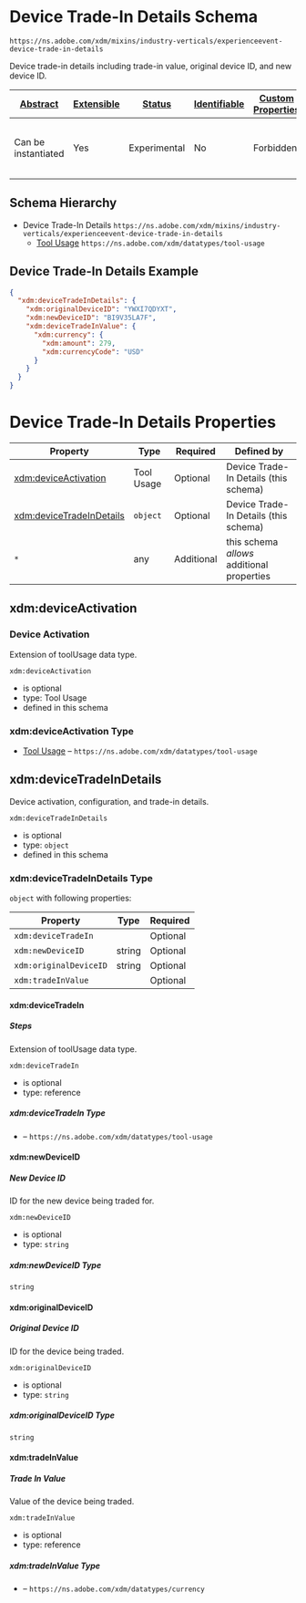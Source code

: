 
# Device Trade-In Details Schema

```
https://ns.adobe.com/xdm/mixins/industry-verticals/experienceevent-device-trade-in-details
```

Device trade-in details including trade-in value, original device ID, and new device ID.

| [Abstract](../../../../abstract.md) | [Extensible](../../../../extensions.md) | [Status](../../../../status.md) | [Identifiable](../../../../id.md) | [Custom Properties](../../../../extensions.md) | [Additional Properties](../../../../extensions.md) | Defined In |
|-------------------------------------|-----------------------------------------|---------------------------------|-----------------------------------|------------------------------------------------|----------------------------------------------------|------------|
| Can be instantiated | Yes | Experimental | No | Forbidden | Permitted | [fieldgroups/experience-event/industry-verticals/experienceevent-device-trade-in-details.schema.json](fieldgroups/experience-event/industry-verticals/experienceevent-device-trade-in-details.schema.json) |
## Schema Hierarchy

* Device Trade-In Details `https://ns.adobe.com/xdm/mixins/industry-verticals/experienceevent-device-trade-in-details`
  * [Tool Usage](../../../datatypes/industry-verticals/tool-usage.schema.md) `https://ns.adobe.com/xdm/datatypes/tool-usage`


## Device Trade-In Details Example
```json
{
  "xdm:deviceTradeInDetails": {
    "xdm:originalDeviceID": "YWXI7QDYXT",
    "xdm:newDeviceID": "BI9V35LA7F",
    "xdm:deviceTradeInValue": {
      "xdm:currency": {
        "xdm:amount": 279,
        "xdm:currencyCode": "USD"
      }
    }
  }
}
```

# Device Trade-In Details Properties

| Property | Type | Required | Defined by |
|----------|------|----------|------------|
| [xdm:deviceActivation](#xdmdeviceactivation) | Tool Usage | Optional | Device Trade-In Details (this schema) |
| [xdm:deviceTradeInDetails](#xdmdevicetradeindetails) | `object` | Optional | Device Trade-In Details (this schema) |
| `*` | any | Additional | this schema *allows* additional properties |

## xdm:deviceActivation
### Device Activation

Extension of toolUsage data type.

`xdm:deviceActivation`
* is optional
* type: Tool Usage
* defined in this schema

### xdm:deviceActivation Type


* [Tool Usage](../../../datatypes/industry-verticals/tool-usage.schema.md) – `https://ns.adobe.com/xdm/datatypes/tool-usage`





## xdm:deviceTradeInDetails

Device activation, configuration, and trade-in details.

`xdm:deviceTradeInDetails`
* is optional
* type: `object`
* defined in this schema

### xdm:deviceTradeInDetails Type


`object` with following properties:


| Property | Type | Required |
|----------|------|----------|
| `xdm:deviceTradeIn`|  | Optional |
| `xdm:newDeviceID`| string | Optional |
| `xdm:originalDeviceID`| string | Optional |
| `xdm:tradeInValue`|  | Optional |



#### xdm:deviceTradeIn
##### Steps

Extension of toolUsage data type.

`xdm:deviceTradeIn`
* is optional
* type: reference

##### xdm:deviceTradeIn Type


* []() – `https://ns.adobe.com/xdm/datatypes/tool-usage`







#### xdm:newDeviceID
##### New Device ID

ID for the new device being traded for.

`xdm:newDeviceID`
* is optional
* type: `string`

##### xdm:newDeviceID Type


`string`








#### xdm:originalDeviceID
##### Original Device ID

ID for the device being traded.

`xdm:originalDeviceID`
* is optional
* type: `string`

##### xdm:originalDeviceID Type


`string`








#### xdm:tradeInValue
##### Trade In Value

Value of the device being traded.

`xdm:tradeInValue`
* is optional
* type: reference

##### xdm:tradeInValue Type


* []() – `https://ns.adobe.com/xdm/datatypes/currency`









